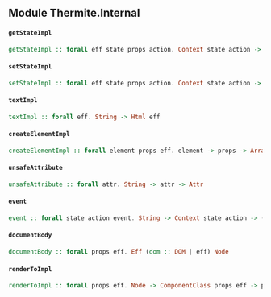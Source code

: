 ## Module Thermite.Internal

#### `getStateImpl`

``` purescript
getStateImpl :: forall eff state props action. Context state action -> Eff eff state
```

#### `setStateImpl`

``` purescript
setStateImpl :: forall eff state props action. Context state action -> state -> Eff eff Unit
```

#### `textImpl`

``` purescript
textImpl :: forall eff. String -> Html eff
```

#### `createElementImpl`

``` purescript
createElementImpl :: forall element props eff. element -> props -> Array (Html eff) -> Html eff
```

#### `unsafeAttribute`

``` purescript
unsafeAttribute :: forall attr. String -> attr -> Attr
```

#### `event`

``` purescript
event :: forall state action event. String -> Context state action -> (event -> action) -> Attr
```

#### `documentBody`

``` purescript
documentBody :: forall props eff. Eff (dom :: DOM | eff) Node
```

#### `renderToImpl`

``` purescript
renderToImpl :: forall props eff. Node -> ComponentClass props eff -> props -> Eff (dom :: DOM | eff) Unit
```


